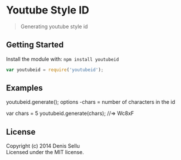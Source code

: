 # Youtube Style ID

> Generating youtube style id


## Getting Started

Install the module with: `npm install youtubeid`

```js
var youtubeid = require('youtubeid');
```

## Examples

youtubeid.generate();
options
-chars = number of characters in the id

var chars = 5
youtubeid.generate(chars);
//=> Wc8xF

## License

Copyright (c) 2014 Denis Sellu  
Licensed under the MIT license.
